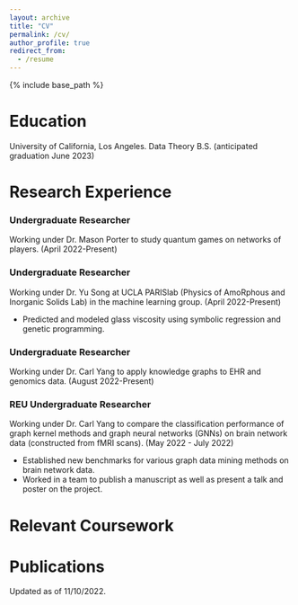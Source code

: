 ```yaml
---
layout: archive
title: "CV"
permalink: /cv/
author_profile: true
redirect_from:
  - /resume
---
```


{% include base_path %}

# Education

University of California, Los Angeles. Data Theory B.S. (anticipated graduation June 2023)

# Research Experience

### Undergraduate Researcher

Working under Dr. Mason Porter to study quantum games on networks of players. (April 2022-Present)

### Undergraduate Researcher

Working under Dr. Yu Song at UCLA PARISlab (Physics of AmoRphous and Inorganic Solids Lab) in the machine learning group. (April 2022-Present)
- Predicted and modeled glass viscosity using symbolic regression and genetic programming.

### Undergraduate Researcher

Working under Dr. Carl Yang to apply knowledge graphs to EHR and genomics data. (August 2022-Present)

### REU Undergraduate Researcher

Working under Dr. Carl Yang to compare the classification performance of graph kernel methods and graph neural networks (GNNs) on brain network data (constructed from fMRI scans). (May 2022 - July 2022)
- Established new benchmarks for various graph data mining methods on brain network data.
- Worked in a team to publish a manuscript as well as present a talk and poster on the project.


# Relevant Coursework

# Publications

Updated as of 11/10/2022.
